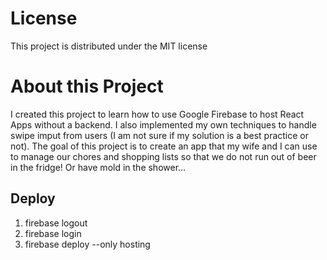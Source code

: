 # License
This project is distributed under the MIT license

# About this Project
I created this project to learn how to use Google Firebase to host React Apps without a backend. I also implemented my own techniques to handle swipe imput from users (I am not sure if my solution is a best practice or not).
The goal of this project is to create an app that my wife and I can use to manage our chores and shopping lists so that we do not run out of beer in the fridge! Or have mold in the shower...

## Deploy
1. firebase logout
2. firebase login
3. firebase deploy --only hosting
